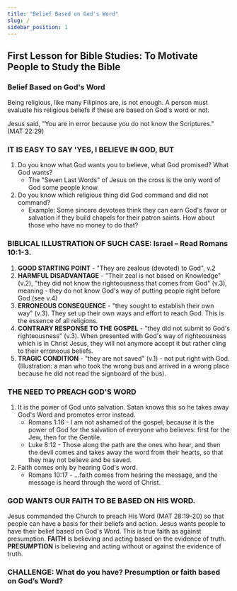 ```yaml
---
title: "Belief Based on God's Word"
slug: /
sidebar_position: 1
---
```


## First Lesson for Bible Studies: To Motivate People to Study the Bible

### Belief Based on God's Word

Being religious, like many Filipinos are, is not enough. A person must evaluate his religious beliefs if these are based on God's word or not. 

Jesus said, "You are in error because you do not know the Scriptures." (MAT 22:29)

### IT IS EASY TO SAY 'YES, I BELIEVE IN GOD, BUT
1. Do you know what God wants you to believe, what God promised? What God wants?
    - The "Seven Last Words" of Jesus on the cross is the only word of God some people know.
2. Do you know which religious thing did God command and did not command?
    - Example: Some sincere devotees think they can earn God's favor or salvation if they build chapels for their patron saints. How about those who have no money to do that?

### BIBLICAL ILLUSTRATION OF SUCH CASE: Israel – Read Romans 10:1-3.
1. **GOOD STARTING POINT** - "They are zealous (devoted) to God", v.2
2. **HARMFUL DISADVANTAGE** - "Their zeal is not based on Knowledge" (v.2), "they did not know the righteousness that comes from God" (v.3), meaning - they do not know God's way of putting people right before God (see v.4)
3. **ERRONEOUS CONSEQUENCE** - "they sought to establish their own way" (v.3). They set up their own ways and effort to reach God. This is the essence of all religions.
4. **CONTRARY RESPONSE TO THE GOSPEL** - "they did not submit to God's righteousness" (v.3). When presented with God's way of righteousness which is in Christ Jesus, they will not anymore accept it but rather cling to their erroneous beliefs.
5. **TRAGIC CONDITION** - "they are not saved" (v.1) - not put right with God. (Illustration: a man who took the wrong bus and arrived in a wrong place because he did not read the signboard of the bus).

### THE NEED TO PREACH GOD'S WORD
1. It is the power of God unto salvation. Satan knows this so he takes away God's Word and promotes error instead.
    - Romans 1:16 - I am not ashamed of the gospel, because it is the power of God for the salvation of everyone who believes: first for the Jew, then for the Gentile.
    - Luke 8:12 - Those along the path are the ones who hear, and then the devil comes and takes away the word from their hearts, so that they may not believe and be saved.
2. Faith comes only by hearing God's word.
    - Romans 10:17 - …faith comes from hearing the message, and the message is heard through the word of Christ.

### GOD WANTS OUR FAITH TO BE BASED ON HIS WORD.
Jesus commanded the Church to preach His Word (MAT 28:19-20) so that people can have a basis for their beliefs and action. Jesus wants people to have their belief based on God's Word. This is true faith as against presumption. **FAITH** is believing and acting based on the evidence of truth. **PRESUMPTION** is believing and acting without or against the evidence of truth.

### CHALLENGE: What do you have? Presumption or faith based on God’s Word?
